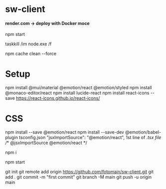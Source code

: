 
# sw-client

#### render.com -> deploy with Docker moce
npm start

taskkill /im node.exe /f

npm cache clean --force

# Setup 
npm install @mui/material @emotion/react @emotion/styled
npm install @monaco-editor/react
npm install lucide-react
npm install react-icons --save
    https://react-icons.github.io/react-icons/
# CSS
npm install --save @emotion/react
npm install --save-dev @emotion/babel-plugin
    tsconfig.json
        "jsxImportSource": "@emotion/react",
    1st line of *.tsx file
        /** @jsxImportSource @emotion/react */

npm i

npm start

git init
git remote add origin https://github.com/fotomain/sw-client.git
git add .
git commit -m "first commit"
git branch -M main
git push -u origin main

